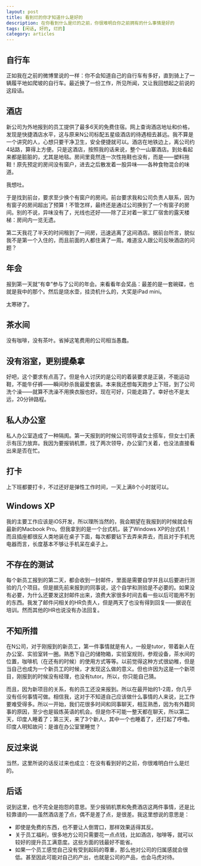 ```yaml
---
layout: post
title: 看到烂的你才知道什么是好的
description: 在你看到什么是烂的之前，你很难明白你之前拥有的什么事情是好的
tags: [闲话, 好的, 烂的]
category: articles
---
```


## 自行车
正如我在之前的微博里说的一样：你不会知道自己的自行车有多好，直到骑上了一辆履平地如爬坡的自行车。最近换了一份工作，所见所闻，又让我回想起之前说的这段话。

## 酒店
新公司为外地报到的员工提供了最多6天的免费住宿。网上查询酒店地址和价格，发现是快捷酒店水平，这与原来N公司标配五星级酒店的待遇相去甚远。我不算是一个讲究的人，心想只要干净卫生，安全便捷就可以。酒店在地铁边上，离公司约4站路，算得上方便。只是这酒店，按照我的话来说，整个一山寨酒店。到处看起来都是脏脏的，尤其是地毯。房间里竟然连一次性拖鞋也没有，而是——塑料拖鞋！原先预定的房间没有窗户，进去之后散发着一股异味——各种食物混合的味道。

我想吐。

于是找到前台，要求至少换个有窗户的房间。前台要求我和公司负责人联系，因为有窗子的房间超出了预算！不管怎样，最终还是通过公司换到了一个有窗子的房间。别的不说，异味没有了，光线也还好——除了正对着一家工厂宿舍的露天楼梯：房间内一览无遗。

第二天我花了半天的时间租到了一间房，迅速逃离了这间酒店。据前台所言，貌似我不是第一个入住的，而且前面的人都住满了一周。难道没人跟公司反映酒店的问题？

## 年会
报到第一天就“有幸”参与了公司的年会。来看看年会奖品：最差的是一套碗碟，也就是我中的那个。然后是烧水壶，挂烫机什么的，大奖是iPad mini。

太寒碜了。

## 茶水间
没有咖啡，没有茶叶。省掉这笔费用的公司相当愚蠢。

## 没有浴室，更别提桑拿
好吧，这个要求有点高了。但是令人讨厌的是公司的着装要求是正装，不能运动鞋，不能牛仔裤——瞬间秒杀我最爱套装。本来我还想每天跑步上下班，到了公司洗个澡——就算不洗澡不用换衣服也好。现在可好，只能走路了。幸好也不是太远，20分钟路程。

## 私人办公室
私人办公室造成了一种隔阂。第一天报到的时候公司领导请女士搭车，但女士们表示有压力放弃。我因为要报销机票，找了两次领导，办公室门关着，也没法直接看出来是否在忙。

## 打卡
上下班都要打卡，不过还好是弹性工作时间，一天上满8个小时就可以。

## Windows XP
我的主要工作应该是iOS开发，所以理所当然的，我会期望在我报到的时候就会有最新的Macbook Pro。但我拿到的是一个台式机，装了Windows XP的台式机！而且插座都很反人类地装在桌子下面，每次都要钻下去弄来弄去，而且对于手机充电器而言，长度基本不够让手机呆在桌子上。

## 不存在的测试
每个新员工报到的第二天，都会收到一封邮件，里面是需要自学并且以后要进行测验的几个项目。但是据先前来报到的同事说，这个自学和测验是不必要的。如果没有必要，为什么还要发这封邮件出来，浪费大家很多时间去看一些以后可能用不到的东西。我发了邮件问相关的HR负责人，但是两天了也没有得到回复——据说在培训。然而其他的HR也说没有办法回复。

## 不知所措
在N公司，对于刚报到的新员工，第一件事情就是有人，一般是tutor，带着新人在办公室、实验室转一圈。熟悉下自己的储物箱，实验室规则，参观设备，茶水间的位置，咖啡机（在还有的时候）的使用方式等等。以前觉得这种方式很幼稚，但是当自己也成为一个新员工的时候，才发现这么做的意义。但也许因为这是一个新项目，刚报到的时候没有经理，也没有tutor。所以，你只能自己猜。

而且，因为新项目的关系，有的员工还没来报到。所以在最开始的1-2周，你几乎没有任何事情可做。相信我，这对于不知道自己应该做什么事情的人来说，比工作要难受得多。所以一开始，我们花很多时间和同事聊天，相互熟悉，因为有外籍同事的原因，至少也是锻炼英语的机会。但是你不可能一整天都在聊天，所以第二天，印度人睡着了；第三天，来了3个新人，其中一个也睡着了，还打起了呼噜。印度人明知故问：是谁在办公室里睡觉？

## 反过来说
当然，这里所说的话反过来也成立：在没有看到好的之前，你很难明白什么是烂的。

## 后话
说到这里，也不完全是抱怨的意思。至少报销机票和免费酒店这两件事情，还是比较靠谱的——虽然酒店差了点，偶不是差了点，是很差。我这里想说的意思是：

- 即使是免费的东西，也不要让人倒胃口，那样效果适得其反。
- 关于员工福利，很多地方公司只需要花一点点钱，比如酒店，咖啡等，就可以较好的提升员工满意度。这些方面的钱最好不能省。
- 如果一个员工感觉自己没有受到起码的尊重，那么他对公司的归属感就会很低。甚至因此可能对自己的产出，也就是公司的产品，也会马虎对待。



